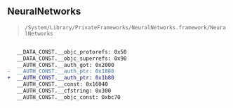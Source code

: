 ## NeuralNetworks

> `/System/Library/PrivateFrameworks/NeuralNetworks.framework/NeuralNetworks`

```diff

   __DATA_CONST.__objc_protorefs: 0x50
   __DATA_CONST.__objc_superrefs: 0x90
   __AUTH_CONST.__auth_got: 0x2000
-  __AUTH_CONST.__auth_ptr: 0x1888
+  __AUTH_CONST.__auth_ptr: 0x1b80
   __AUTH_CONST.__const: 0x16040
   __AUTH_CONST.__cfstring: 0x300
   __AUTH_CONST.__objc_const: 0xbc70

```

